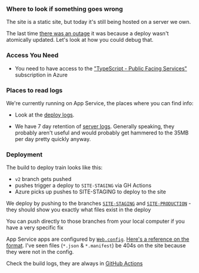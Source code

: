 ### Where to look if something goes wrong

The site is a static site, but today it's still being hosted on a server we own.

The last time [there was an outage](https://github.com/microsoft/TypeScript-Website/issues/385) it was because a deploy wasn't atomically updated. Let's look at how you could debug that.

### Access You Need

- You need to have access to the ["TypeScript - Public Facing Services"](https://ms.portal.azure.com/#@microsoft.onmicrosoft.com/asset/Microsoft_Azure_Billing/Subscription/subscriptions/57bfeeed-c34a-4ffd-a06b-ccff27ac91b8) subscription in Azure

### Places to read logs

We're currently running on App Service, the places where you can find info:

- Look at the [deploy logs](https://ms.portal.azure.com/#@microsoft.onmicrosoft.com/resource/subscriptions/99160d5b-9289-4b66-8074-ed268e739e8e/resourceGroups/Default-Web-WestUS/providers/Microsoft.Web/sites/TypeScript-1ebb3390-2634-4956-a955-eab987b7bb25/vstscd).

- We have 7 day retention of [server logs](https://ms.portal.azure.com/#@microsoft.onmicrosoft.com/resource/subscriptions/99160d5b-9289-4b66-8074-ed268e739e8e/resourceGroups/Default-Web-WestUS/providers/Microsoft.Web/sites/TypeScript-1ebb3390-2634-4956-a955-eab987b7bb25/logStream). Generally speaking, they probably aren't useful and would probably get hammered to the 35MB per day pretty quickly anyway.

### Deployment

The build to deploy train looks like this:

- `v2` branch gets pushed
- pushes trigger a deploy to `SITE-STAGING` via GH Actions
- Azure picks up pushes to SITE-STAGING to deploy to the site

We deploy by pushing to the branches [`SITE-STAGING`](https://github.com/microsoft/TypeScript-Website/tree/SITE-STAGING/) and [`SITE-PRODUCTION`](https://github.com/microsoft/TypeScript-Website/tree/SITE-PRODUCTION/) - they should show you exactly what files exist in the deploy

You can push directly to those branches from your local computer if you have a very specific fix

App Service apps are configured by [`Web.config`](https://github.com/microsoft/TypeScript-website/blob/92a9585d033e7cf802fae14v22baa73250fd610266/packages/typescriptlang-org/static/Web.config). [Here's a reference on the format](https://hangouts.google.com/call/H553wrJ9d97l2LMpNh9hAEEE). I've seen files (`*.json` & `*.manifest`) be 404s on the site because they were not in the config.

Check the build logs, they are always in [GitHub Actions](https://github.com/microsoft/TypeScript-Website/actions)
